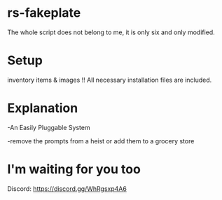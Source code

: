 # rs-fakeplate

The whole script does not belong to me, it is only six and only modified.

# Setup

inventory items & images !! All necessary installation files are included.


# Explanation

-An Easily Pluggable System


-remove the prompts from a heist or add them to a grocery store


# I'm waiting for you too

Discord: <a href>https://discord.gg/WhRgsxp4A6<a href>

